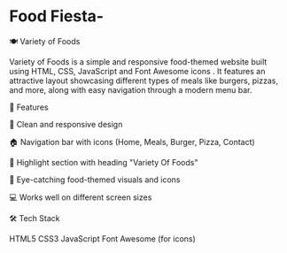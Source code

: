 # Food Fiesta-
🍽️ Variety of Foods

Variety of Foods is a simple and responsive food-themed website built using HTML, CSS, JavaScript and Font Awesome icons . It features an attractive layout showcasing different types of meals like burgers, pizzas, and more, along with easy navigation through a modern menu bar.

🚀 Features

🍔 Clean and responsive design

🏠 Navigation bar with icons (Home, Meals, Burger, Pizza, Contact)

🍕 Highlight section with heading "Variety Of Foods"

🍗 Eye-catching food-themed visuals and icons

💻 Works well on different screen sizes


🛠️ Tech Stack

HTML5
CSS3
JavaScript
Font Awesome (for icons)
